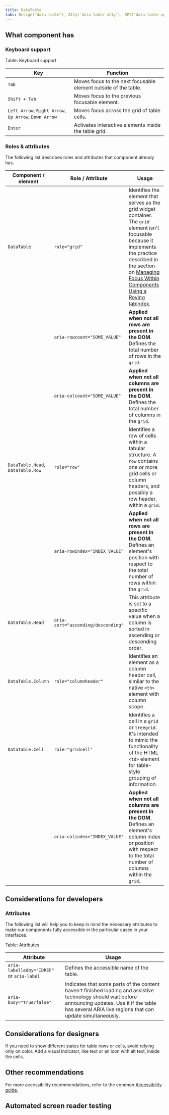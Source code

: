 ```yaml
---
title: DataTable
tabs: Design('data-table'), A11y('data-table-a11y'), API('data-table-api'), Example('data-table-code'), Changelog('data-table-changelog')
---
```


## What component has

### Keyboard support

Table: Keyboard support

| Key                                                   | Function                                                        |
|-------------------------------------------------------| --------------------------------------------------------------- |
| `Tab`                                                 | Moves focus to the next focusable element outside of the table. |
| `Shift + Tab`                                         | Moves focus to the previous focusable element.                  |
| `Left Arrow`, `Right Arrow`, `Up Arrow`, `Down Arrow` | Moves focus across the grid of table cells.                     |
| `Enter`                                               | Activates interactive elements inside the table grid.           |

### Roles & attributes

The following list describes roles and attributes that component already has.

| Component / element               | Role / Attribute                   | Usage                                                                                                                                                                                                                                                                                                             |
| --------------------------------- | ---------------------------------- | ----------------------------------------------------------------------------------------------------------------------------------------------------------------------------------------------------------------------------------------------------------------------------------------------------------------- |
| `DataTable`                       | `role="grid"`                      | Identifies the element that serves as the grid widget container. The `grid` element isn't focusable because it implements the practice described in the section on [Managing Focus Within Components Using a Roving tabindex](https://www.w3.org/WAI/ARIA/apg/practices/keyboard-interface/#kbd_roving_tabindex). |
|                                   | `aria-rowcount="SOME_VALUE"`       | **Applied when not all rows are present in the DOM**. Defines the total number of rows in the `grid`.                                                                                                                                                                                                             |
|                                   | `aria-colcount="SOME_VALUE"`       | **Applied when not all columns are present in the DOM**. Defines the total number of columns in the `grid`.                                                                                                                                                                                                       |
| `DataTable.Head`, `DataTable.Row` | `role="row"`                       | Identifies a row of cells within a tabular structure. A `row` contains one or more grid cells or column headers, and possibly a row header, within a `grid`.                                                                                                                                                      |
|                                   | `aria-rowindex="INDEX_VALUE"`      | **Applied when not all rows are present in the DOM**. Defines an element's position with respect to the total number of rows within the `grid`.                                                                                                                                                                   |
| `DataTable.Head`                  | `aria-sort="ascending/descending"` | This attribute is set to a specific value when a column is sorted in ascending or descending order.                                                                                                                                                                                                               |
| `DataTable.Column`                | `role="columnheader"`              | Identifies an element as a column header cell, similar to the native `<th>` element with column scope.                                                                                                                                                                                                            |
| `DataTable.Cell`                  | `role="gridcell"`                  | Identifies a cell in a `grid` or `treegrid`. It's intended to mimic the functionality of the HTML `<td>` element for table-style grouping of information.                                                                                                                                                         |
|                                   | `aria-colindex="INDEX_VALUE"`      | **Applied when not all columns are present in the DOM**. Defines an element's column index or position with respect to the total number of columns within the `grid`.                                                                                                                                             |

## Considerations for developers

### Attributes

The following list will help you to keep in mind the necessary attributes to make our components fully accessible in the particular cases in your interfaces.

Table: Attributes

| Attribute                  | Usage                                                           |
| -------------------------- | --------------------------------------------------------------- |
| <nobr>`aria-labelledby="IDREF"`</nobr> or `aria-label` | Defines the accessible name of the table. |
| `aria-busy="true/false"`   | Indicates that some parts of the content haven't finished loading and assistive technology should wait before announcing updates. Use it if the table has several ARIA live regions that can update simultaneously. |

## Considerations for designers

If you need to show different states for table rows or cells, avoid relying only on color. Add a visual indicator, like text or an icon with alt text, inside the cells.

## Other recommendations

For more accessibility recommendations, refer to the common [Accessibility guide](/core-principles/a11y/a11y).

## Automated screen reader testing

<!--@include: ./data-table-a11y-report.md-->
